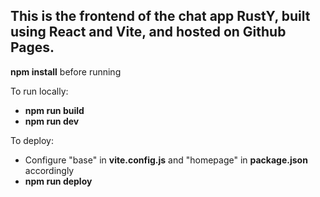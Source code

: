 This is the frontend of the chat app RustY, built using React and Vite, and hosted on Github Pages.
--
**npm install** before running

To run locally: 
- **npm run build**
- **npm run dev**

To deploy:
- Configure "base" in **vite.config.js** and "homepage" in **package.json** accordingly
- **npm run deploy**

